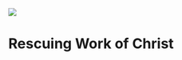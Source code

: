 <img class="intro-right" src="/images/art-darkness-crucifixion-dore.jpg">

# Rescuing Work of Christ
